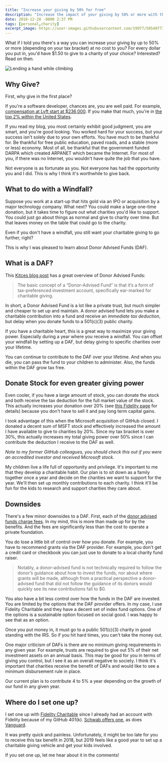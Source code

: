 ```yaml
---
title: "Increase your giving by 50% for free"
description: "Increase the impact of your giving by 50% or more with this tip."
date: 2018-12-28 -0800 2:37 PM
tags: [personal,charity]
excerpt_image: https://user-images.githubusercontent.com/19977/50540773-c3afa900-0b4c-11e9-9894-25ac7c9cad8f.jpg
---
```


What if I told you there's a way you can increase your giving by up to 50% or more (depending on your tax bracket) at no cost to you? For every dollar you put in, you'd have $1.50 to give to a charity of your choice? Interested? Read on then.

![Lending a hand while climbing](https://user-images.githubusercontent.com/19977/50540773-c3afa900-0b4c-11e9-9894-25ac7c9cad8f.jpg)

## Why Give?

First, why give in the first place?

If you're a software developer, chances are, you are well paid. For example, [compensation at Lyft start at $236,000](https://www.levels.fyi/2018/?fbclid=IwAR3qWRrg-H7pku7V6FqBqN9G_tBvdzeuSs4gaH4hsB-QogVnXVft_Kgi8xs). If you make that much, you're in [the top 2% within the United States](https://dqydj.com/income-percentile-calculator/).

If you read my blog, you most certainly exhibit good judgment, you are smart, and you're good looking. You worked hard for your success, but your success isn't solely due to your own efforts. You have much to be thankful for. Be thankful for free public education, paved roads, and a stable (more or less) economy. Most of all, be thankful that the government funded DARPA which created ARPANET which became the Internet. For most of you, if there was no Internet, you wouldn't have quite the job that you have.

Not everyone is as fortunate as you. Not everyone has had the opportunity you and I did. This is why I think it's worthwhile to give back.

## What to do with a Windfall?

Suppose you work at a start-up that hits gold via an IPO or acquisition by a major technology company. What next? You could make a large one-time donation, but it takes time to figure out what charities you'd like to support. You could just go about things as normal and give to charity over time. But that leaves money on the table that could go to the charity.

Even if you don't have a windfall, you still want your charitable giving to go further, right?

This is why I was pleased to learn about Donor Advised Funds (DAF).

## What is a DAF?

This [Kitces blog post](https://www.kitces.com/blog/rules-strategies-and-tactics-when-using-donor-advised-funds-for-charitable-giving/) has a great overview of Donor Advised Funds:

> The basic concept of a “Donor-Advised Fund” is that it’s a form of tax-preferenced investment account, specifically ear-marked for charitable giving.

In short, a Donor Advised Fund is a lot like a private trust, but much simpler and cheaper to set up and maintain. A donor advised fund lets you make a charitable contribution into a fund and receive an _immediate tax deduction_, but delay when you donate funds to a 501(c)(3) public charity.

If you have a charitable heart, this is a great way to maximize your giving power. Especially during a year where you receive a windfall. You can offset your windfall by setting up a DAF, but delay giving to specific charities over your lifetime.

You can continue to contribute to the DAF over your lifetime. And when you die, you can pass the fund to your children to administer. Also, the funds within the DAF grow tax free.

## Donate Stock for even greater giving power

Even cooler, if you have a large amount of stock, you can donate the stock and both receive the tax deduction for the full market value of the stock. This actually increases your donation over 20% (see [this Fidelity page](https://www.fidelitycharitable.org/giving-account/what-you-can-donate/donating-stock-to-charity.shtml) for details) because you don't have to sell it and pay long term capital gains.

I took advantage of this when the Microsoft acquisition of GitHub closed. I donated a decent sum of MSFT stock and effectively increased the amount I have available to give to charities by 20%. Since my tax bracket is over 30%, this actually increases my total giving power over 50% since I can contribute the deduction I receive to the DAF as well.

_Note to my former GitHub colleagues, you should check this out if you were an accredited investor and received Microsoft stock._

My children live a life full of opportunity and privilege. It's important to me that they develop a charitable habit. Our plan is to sit down as a family together once a year and decide on the charities we want to support for the year. We'll then set up monthly contributions to each charity. I think it'll be fun for the kids to research and support charities they care about.

## Downsides

There's a few minor downsides to a DAF. First, each of the [donor advised funds charge fees](https://www.philanthropy.com/article/What-Donor-Advised-Funds/156495). In my mind, this is more than made up for by the benefits. And the fees are significantly less than the cost to operate a private foundation.

You do lose a little bit of control over how you donate. For example, you have to recommend grants via the DAF provider. For example, you don't get a credit card or checkbook you can just use to donate to a local charity fund raiser.

> Notably, a donor-advised fund is not technically required to follow the donor’s guidance about how to invest the funds, nor about where grants will be made, although from a practical perspective a donor-advised fund that did not follow the guidance of its donors would quickly see its new contributions fall to $0.

You also have a bit less control over how the funds in the DAF are invested. You are limited by the options that the DAF provider offers. In my case, I use Fidelity Charitable and they have a decent set of index fund options. One of the options is a sustainable option focused on social good. I was happy to see that as an option.

Once you put money in, it must go to a public 501(c)(3) charity in good standing with the IRS. So if you hit hard times, you can't take the money out.

One major criticism of DAFs is there are no minimum giving requirements in any given year. For example, trusts are required to give out 5% of their net investment assets on an annual basis. This may be good for you in terms of giving you control, but I see it as an overall negative to society. I think it's important that charities receive the benefit of DAFs and would like to see a minimum disbursement rule in place.

Our current plan is to contribute 4 to 5% a year depending on the growth of our fund in any given year.

## Where do I set one up?

I set one up with [Fidelity Charitable](https://www.fidelitycharitable.org/) since I already had an account with Fidelity because of my GitHub 401(k). [Schwab offers one](https://www.schwabcharitable.org/), as does [Vanguard](https://www.vanguardcharitable.org/).

It was pretty quick and painless. Unfortunately, it might be too late for you to receive this tax benefit in 2018, but 2019 feels like a good year to set up a charitable giving vehicle and get your kids involved.

If you set one up, let me hear about it in the comments!
